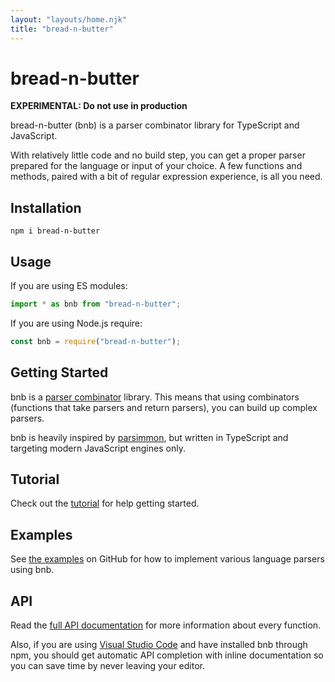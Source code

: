 ```yaml
---
layout: "layouts/home.njk"
title: "bread-n-butter"
---
```


# bread-n-butter

**EXPERIMENTAL: Do not use in production**

bread-n-butter (bnb) is a parser combinator library for TypeScript and JavaScript.

With relatively little code and no build step, you can get a proper parser prepared for the language or input of your choice. A few functions and methods, paired with a bit of regular expression experience, is all you need.

## Installation

```shell
npm i bread-n-butter
```

## Usage

If you are using ES modules:

```js
import * as bnb from "bread-n-butter";
```

If you are using Node.js require:

```js
const bnb = require("bread-n-butter");
```

## Getting Started

bnb is a [parser combinator](https://en.wikipedia.org/wiki/Parser_combinator) library. This means that using combinators (functions that take parsers and return parsers), you can build up complex parsers.

bnb is heavily inspired by [parsimmon](https://github.com/jneen/parsimmon), but written in TypeScript and targeting modern JavaScript engines only.

## Tutorial

Check out the [tutorial](/tutorial) for help getting started.

## Examples

See [the examples](https://github.com/wavebeem/bread-n-butter/tree/main/examples) on GitHub for how to implement various language parsers using bnb.

## API

Read the [full API documentation](/api) for more information about every function.

Also, if you are using [Visual Studio Code](https://code.visualstudio.com/) and have installed bnb through npm, you should get automatic API completion with inline documentation so you can save time by never leaving your editor.
